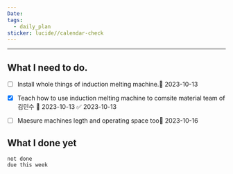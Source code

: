 ```yaml
---
Date: 
tags:
  - daily_plan
sticker: lucide//calendar-check
---
```

---
## What I need to do.

- [ ] Install whole things of induction melting machine.📅 2023-10-13
- [x] Teach how to use induction melting machine to comsite material team of 김민수 📅 2023-10-13 ✅ 2023-10-13
- [ ] Maesure machines legth and operating space too📅 2023-10-16 



## What I done yet
```tasks
not done
due this week
```